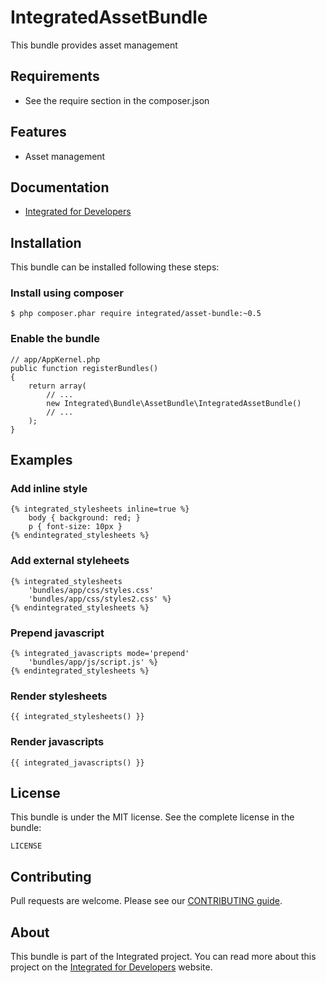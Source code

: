 # IntegratedAssetBundle #
This bundle provides asset management

## Requirements ##
* See the require section in the composer.json

## Features ##
* Asset management

## Documentation ##
* [Integrated for Developers](http://integratedfordevelopers.com/ "Integrated for Developers")

## Installation ##
This bundle can be installed following these steps:

### Install using composer ###

    $ php composer.phar require integrated/asset-bundle:~0.5

### Enable the bundle ###

    // app/AppKernel.php
    public function registerBundles()
    {
        return array(
            // ...
            new Integrated\Bundle\AssetBundle\IntegratedAssetBundle()
            // ...
        );
    }

## Examples ##

### Add inline style ###

    {% integrated_stylesheets inline=true %}
        body { background: red; }
        p { font-size: 10px }
    {% endintegrated_stylesheets %}
    
### Add external styleheets ### 

    {% integrated_stylesheets
        'bundles/app/css/styles.css'
        'bundles/app/css/styles2.css' %}
    {% endintegrated_stylesheets %}
    
### Prepend javascript ###    
    
    {% integrated_javascripts mode='prepend'
        'bundles/app/js/script.js' %}
    {% endintegrated_stylesheets %}
    
### Render stylesheets ###
 
    {{ integrated_stylesheets() }}  
     
### Render javascripts ###
 
    {{ integrated_javascripts() }}

## License ##
This bundle is under the MIT license. See the complete license in the bundle:

    LICENSE

## Contributing ##
Pull requests are welcome. Please see our [CONTRIBUTING guide](http://integratedfordevelopers.com/contributing "CONTRIBUTING guide").

## About ##
This bundle is part of the Integrated project. You can read more about this project on the
[Integrated for Developers](http://integratedfordevelopers.com/ "Integrated for Developers") website.

